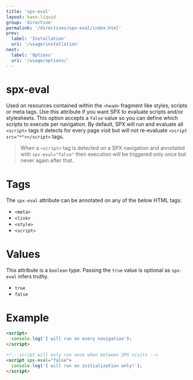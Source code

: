 ```yaml
---
title: 'spx-eval'
layout: base.liquid
group: 'directive'
permalink: '/directives/spx-eval/index.html'
prev:
  label: 'Installation'
  uri: '/usage/installation'
next:
  label: 'Options'
  uri: '/usage/options/'
---
```


# spx-eval

Used on resources contained within the `<head>` fragment like styles, scripts or meta tags. Use this attribute if you want SPX to evaluate scripts and/or stylesheets. This option accepts a `false` value so you can define which scripts to execute per navigation. By default, SPX will run and evaluate all `<script>` tags it detects for every page visit but will not re-evaluate `<script src="*"></script>` tags.

> When a `<script>` tag is detected on a SPX navigation and annotated with `spx-eval="false"` then execution will be triggered only once but never again after that.

# Tags

The `spx-eval` attribute can be annotated on any of the below HTML tags:

- `<meta>`
- `<link>`
- `<style>`
- `<script>`

# Values

This attribute is a `boolean` type. Passing the `true` value is optional as `spx-eval` infers truthy.

- `true`
- `false`

# Example

```html
<script>
  console.log('I will run on every navigation');
</script>

<!-- script will only run once when between SPX visits -->
<script spx-eval="false">
  console.log('I will run on initialization only!');
</script>
```
